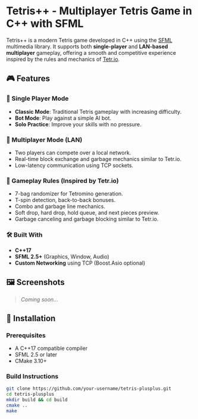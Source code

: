 # Tetris++ - Multiplayer Tetris Game in C++ with SFML

Tetris++ is a modern Tetris game developed in C++ using the [SFML](https://www.sfml-dev.org/) multimedia library. It supports both **single-player** and **LAN-based multiplayer** gameplay, offering a smooth and competitive experience inspired by the rules and mechanics of [Tetr.io](https://tetr.io).

## 🎮 Features

### 🧍 Single Player Mode
- **Classic Mode**: Traditional Tetris gameplay with increasing difficulty.
- **Bot Mode**: Play against a simple AI bot.
- **Solo Practice**: Improve your skills with no pressure.

### 👥 Multiplayer Mode (LAN)
- Two players can compete over a local network.
- Real-time block exchange and garbage mechanics similar to Tetr.io.
- Low-latency communication using TCP sockets.

### 📏 Gameplay Rules (Inspired by Tetr.io)
- 7-bag randomizer for Tetromino generation.
- T-spin detection, back-to-back bonuses.
- Combo and garbage line mechanics.
- Soft drop, hard drop, hold queue, and next pieces preview.
- Garbage canceling and garbage blocking similar to Tetr.io.

### 🛠️ Built With
- **C++17**
- **SFML 2.5+** (Graphics, Window, Audio)
- **Custom Networking** using TCP (Boost.Asio optional)

## 🖼️ Screenshots

> _Coming soon..._

## 🔧 Installation

### Prerequisites
- A C++17 compatible compiler
- SFML 2.5 or later
- CMake 3.10+

### Build Instructions
```bash
git clone https://github.com/your-username/tetris-plusplus.git
cd tetris-plusplus
mkdir build && cd build
cmake ..
make
